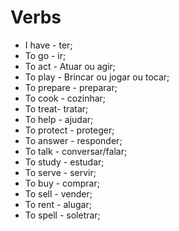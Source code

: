 # Verbs

* I have - ter;
* To go - ir;
* To act - Atuar ou agir;
* To play - Brincar ou jogar ou tocar;
* To prepare - preparar;
* To cook - cozinhar;
* To treat- tratar;
* To help - ajudar;
* To protect - proteger;
* To answer - responder;
* To talk - conversar/falar;
* To study - estudar;
* To serve - servir;
* To buy - comprar;
* To sell - vender;
* To rent - alugar;
* To spell - soletrar;